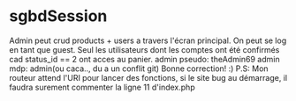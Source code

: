 # sgbdSession

Admin peut crud products + users a travers l'écran principal.
On peut se log en tant que guest.
Seul les utilisateurs dont les comptes ont été confirmés cad status_id == 2 ont acces au panier.
admin pseudo: theAdmin69
admin mdp: admin(ou caca.., du a un conflit git)
Bonne correction! :)
P.S: Mon routeur attend l'URI pour lancer des fonctions, si le site bug au démarrage, il faudra surement commenter la ligne 11 d'index.php
